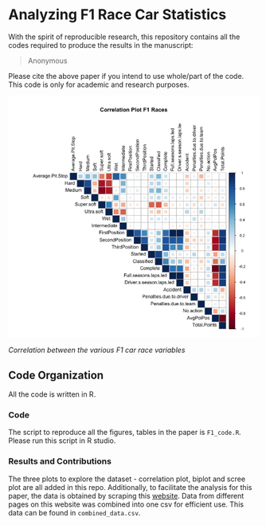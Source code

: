 # Analyzing F1 Race Car Statistics

With the spirit of reproducible research, this repository contains all the codes required to produce the results in the manuscript: 

> Anonymous

Please cite the above paper if you intend to use whole/part of the code. This code is only for academic and research purposes.

![biplot representation](Rplot_corrplot-new.png)

*Correlation between the various F1 car race variables*

## Code Organization
All the code is written in R. 

### Code 
The script to reproduce all the figures, tables in the paper is `F1_code.R`. Please run this script in R studio.

### Results and Contributions 
The three plots to explore the dataset - correlation plot, biplot and scree plot are all added in this repo. Additionally, to facilitate the analysis for this paper, the data is obtained by scraping this [website](https://www.racefans.net/). Data from different pages on this website was combined into one csv for efficient use. This data can be found in `combined_data.csv`.
